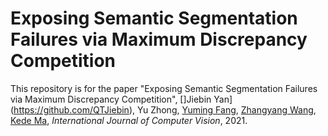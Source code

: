 # Exposing Semantic Segmentation Failures via Maximum Discrepancy Competition

This repository is for the paper "Exposing Semantic Segmentation Failures via Maximum Discrepancy Competition",
[]Jiebin Yan](https://github.com/QTJiebin), Yu Zhong, [Yuming Fang](http://sim.jxufe.cn/JDMKL/ymfang.html), [Zhangyang Wang](https://vita-group.github.io/group.html), [Kede Ma](https://kedema.org/), *International Journal of Computer Vision*, 2021.
